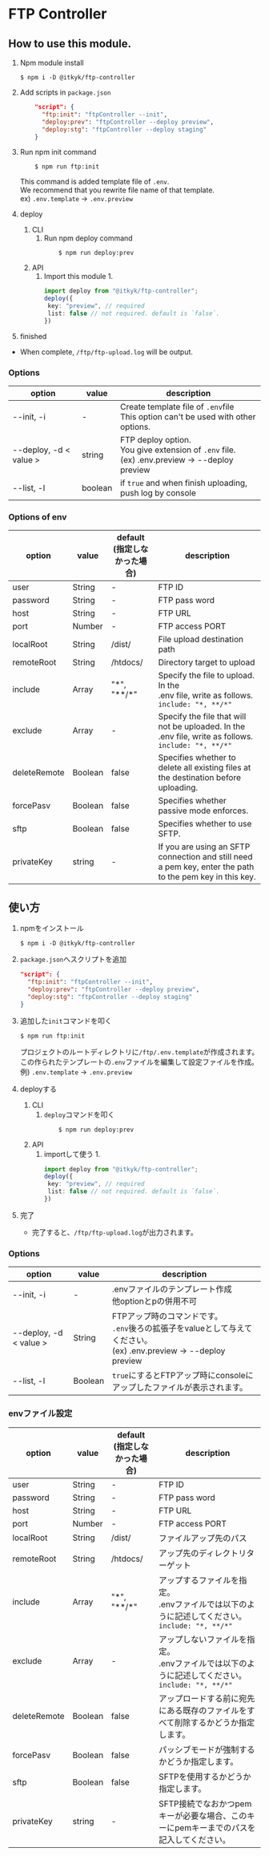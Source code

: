 # FTP Controller

## How to use this module.
1. Npm module install
    ```
    $ npm i -D @itkyk/ftp-controller
    ```

2. Add scripts in `package.json`
    ```json
        "script": {
          "ftp:init": "ftpController --init",
          "deploy:prev": "ftpController --deploy preview",
          "deploy:stg": "ftpController --deploy staging"
        }
    ```

3. Run npm init command
    ```
        $ npm run ftp:init
    ```
   This command is added template file of `.env`.  
   We recommend that  you rewrite file name of that template.  
   ex) `.env.template` → `.env.preview`

4. deploy
   1. CLI
      1. Run npm deploy command
          ```
              $ npm run deploy:prev
          ```
   2. API
      1. Import this module
         1. 
            ```typescript
            import deploy from "@itkyk/ftp-controller";
            deploy({
             key: "preview", // required
             list: false // not required. default is `false`.
            })
            ```

5. finished
- When complete, `/ftp/ftp-upload.log` will be output.

### Options
| option | value | description | 
|----------|---------|----------------|
| --init, -i | - | Create template file of `.env`file<br>This option can't be used with other options. |
|--deploy, -d < value > | string | FTP deploy option.<br>You give extension of `.env` file.<br>(ex) .env.preview → --deploy preview |
|--list, -l | boolean | if `true` and when finish uploading, push log by console |


### Options of env
| option | value   | default<br>(指定しなかった場合) | description                                                                                                      | 
|----------|---------|------------------------|------------------------------------------------------------------------------------------------------------------|
| user | String  | -                      | FTP ID                                                                                                           |
| password | String  | -                      | FTP pass word                                                                                                    |
| host | String  | -                      | FTP URL                                                                                                          |
| port | Number  | -                      | FTP access PORT                                                                                                  |
| localRoot | String  | /dist/                 | File upload destination path                                                                                     |
| remoteRoot | String  | /htdocs/               | Directory target to upload                                                                                       |
| include | Array   | "\*", "\**/\*"         | Specify the file to upload. In the <br> .env file, write as follows.<br>```include: "*, **/*"```                 |
| exclude | Array   | -                      | Specify the file that will not be uploaded. In the <br> .env file, write as follows.<br>```include: "*, **/*"``` |
| deleteRemote | Boolean | false                  | Specifies whether to delete all existing files at the destination before uploading.                              |
| forcePasv | Boolean | false                  | Specifies whether passive mode enforces.                                                                         |
| sftp | Boolean | false                  | Specifies whether to use SFTP.                                                                                   |
| privateKey | string  | -                      | If you are using an SFTP connection and still need a pem key, enter the path to the pem key in this key.                                                                           |

## 使い方
1. npmをインストール
    ```
    $ npm i -D @itkyk/ftp-controller
    ```

2. `package.json`へスクリプトを追加
    ```json
    "script": {
      "ftp:init": "ftpController --init",
      "deploy:prev": "ftpController --deploy preview",
      "deploy:stg": "ftpController --deploy staging"
    }
    ```
  

3. 追加した`init`コマンドを叩く
    ```
    $ npm run ftp:init
    ```
   プロジェクトのルートディレクトリに`/ftp/.env.template`が作成されます。
   この作られたテンプレートの`.env`ファイルを編集して設定ファイルを作成。  
   例) `.env.template` → `.env.preview`


4. deployする
    1. CLI
        1. `deploy`コマンドを叩く
            ```
                $ npm run deploy:prev
            ```
    2. API
        1. importして使う
            1.
            ```typescript
            import deploy from "@itkyk/ftp-controller";
            deploy({
             key: "preview", // required
             list: false // not required. default is `false`.
            })
            ```
5. 完了
    - 完了すると、`/ftp/ftp-upload.log`が出力されます。
   

### Options
| option | value | description | 
|----------|---------|----------------|
| --init, -i | - | .envファイルのテンプレート作成<br>他optionとpの併用不可 |
|--deploy, -d < value > | String | FTPアップ時のコマンドです。<br>`.env`後ろの拡張子をvalueとして与えてください。<br>(ex) .env.preview → --deploy preview |
|--list, -l | Boolean | `true`にするとFTPアップ時にconsoleにアップしたファイルが表示されます。 |

### envファイル設定
| option | value | default<br>(指定しなかった場合) | description | 
|----------|---------|-----------------------|----------------|
| user |  String | -                     |FTP ID |
| password | String | -                     | FTP pass word |
| host | String | -                     | FTP URL |
| port |  Number | -                     | FTP access PORT |
| localRoot | String | /dist/                | ファイルアップ先のパス |
| remoteRoot | String | /htdocs/              | アップ先のディレクトリターゲット |
| include | Array | "\*", "\**/\*"        | アップするファイルを指定。<br>.envファイルでは以下のように記述してください。<br>```include: "*, **/*"``` |
| exclude | Array | -                     | アップしないファイルを指定。<br>.envファイルでは以下のように記述してください。<br>```include: "*, **/*"``` |
| deleteRemote | Boolean | false                 | アップロードする前に宛先にある既存のファイルをすべて削除するかどうか指定します。 |
| forcePasv | Boolean | false                 | パッシブモードが強制するかどうか指定します。 |
| sftp | Boolean | false                 | SFTPを使用するかどうか指定します。 |
| privateKey | string  | -                     | SFTP接続でなおかつpemキーが必要な場合、このキーにpemキーまでのパスを記入してください。                                                                        |
